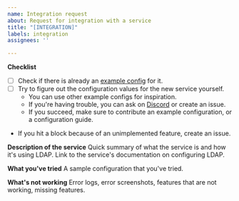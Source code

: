 ```yaml
---
name: Integration request
about: Request for integration with a service
title: "[INTEGRATION]"
labels: integration
assignees: ''

---
```


**Checklist**
- [ ] Check if there is already an [example config](https://github.com/lldap/lldap/tree/main/example_configs) for it.
- [ ] Try to figure out the configuration values for the new service yourself.
  - You can use other example configs for inspiration.
  - If you're having trouble, you can ask on [Discord](https://discord.gg/h5PEdRMNyP) or create an issue.
  - If you succeed, make sure to contribute an example configuration, or a configuration guide.
- If you hit a block because of an unimplemented feature, create an issue.

**Description of the service**
Quick summary of what the service is and how it's using LDAP. Link to the service's documentation on configuring LDAP.

**What you've tried**
A sample configuration that you've tried.

**What's not working**
Error logs, error screenshots, features that are not working, missing features.
